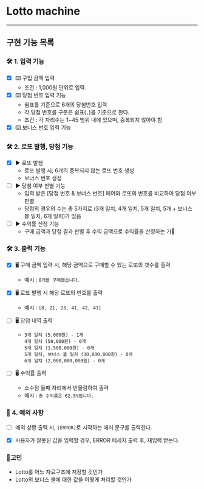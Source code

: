 # Lotto machine

---

## 구현 기능 목록

### 🛠 1. ️입력 기능
- [x] ⌨️ 구입 금액 입력
    - 조건 : 1,000원 단위로 입력
- [x] ⌨️ 당첨 번호 입력 기능
    - 쉼표를 기준으로 6개의 당첨번호 입력
    - 각 당첨 번호를 구분은 쉼표(`,`)를 기준으로 한다.
    - 조건 : 각 자리수는 1~45 범위 내에 있으며, 중복되지 않아야 함
- [x] ⌨️ 보너스 번호 입력 기능

### 🛠 2. 로또 발행, 당첨 기능
- [x] ▶️ 로또 발행
    - 로또 발행 시, 6개의 중복되지 않는 로또 번호 생성
    - 보너스 번호 생성
- [ ] ▶️ 당첨 여부 판별 기능
    - 입력 받은 [당첨 번호 & 보너스 번호] 페어와 로또의 번호를 비교하여 당첨 여부 판별
    - 당첨의 경우의 수는 총 5가지로 (3개 일치, 4개 일치, 5개 일치, 5개 + 보너스 볼 일치, 6개 일치)가 있음
- [ ] ▶️ 수익률 산정 기능
    - 구매 금액과 당첨 결과 판별 후 수익 금액으로 수익률을 산정하는 기🚨

### 🛠 3. 출력 기능
- [x] 🖥️ 구매 금액 입력 시, 해당 금액으로 구매할 수 있는 로또의 갯수를 출력
    - 예시 : `8개를 구매했습니다.`
- [x] 🖥️ 로또 발행 시 해당 로또의 번호를 출력
    - 예시 : `[8, 21, 23, 41, 42, 43]`
- [ ] 🖥 당첨 내역 출력
    - ```
      3개 일치 (5,000원) - 1개
      4개 일치 (50,000원) - 0개
      5개 일치 (1,500,000원) - 0개
      5개 일치, 보너스 볼 일치 (30,000,000원) - 0개
      6개 일치 (2,000,000,000원) - 0개 
      ```

- [ ] 🖥 수익률 출력
    - 소수점 둘째 자리에서 반올림하여 출력
    - 예시 : `총 수익률은 62.5%입니다.`

### 🚨 4. 예외 사항
- [ ] 예외 상황 출력 시, `[ERROR]`로 시작하는 에러 문구를 출력한다.
- [x] 사용자가 잘못된 값을 입력할 경우, ERROR 메세지 출력 후, 재입력 받는다.


### 🤔고민
- Lotto를 어느 자료구조에 저장할 것인가
- Lotto의 보너스 볼에 대한 값을 어떻게 처리할 것인가
